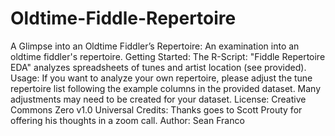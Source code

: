 # Oldtime-Fiddle-Repertoire
A Glimpse into an Oldtime Fiddler’s Repertoire: An examination into an oldtime fiddler's repertoire.
    Getting Started: The R-Script: "Fiddle Repertoire EDA" analyzes spreadsheets of tunes and artist location (see provided).
    Usage: If you want to analyze your own repertoire, please adjust the tune repertoire list following the example columns in the provided dataset. Many adjustments may need to be created for your dataset. 
    License: Creative Commons Zero v1.0 Universal
    Credits: Thanks goes to Scott Prouty for offering his thoughts in a zoom call.
    Author: Sean Franco

